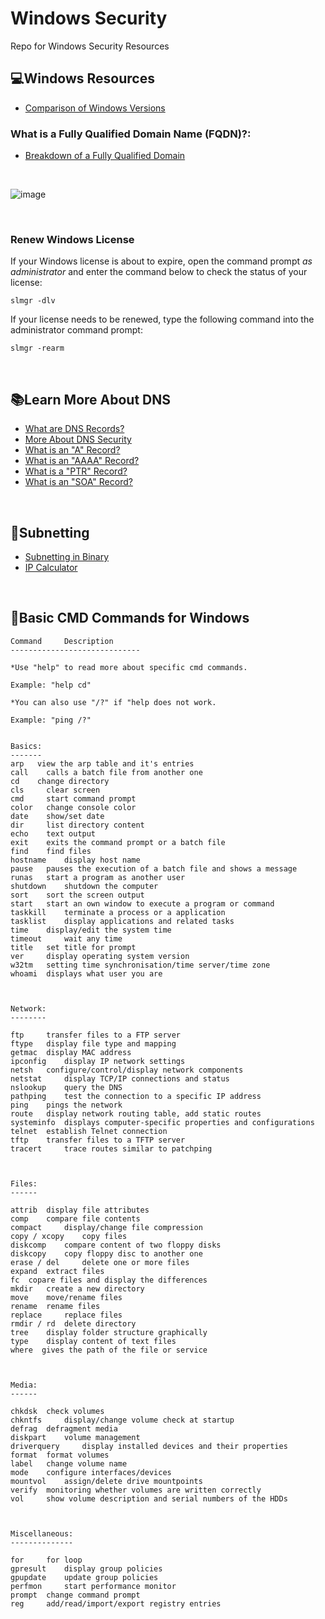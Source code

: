 # Windows Security
Repo for Windows Security Resources


## :computer:Windows Resources


<ul>
  <li><a href="https://en.wikipedia.org/wiki/Comparison_of_Microsoft_Windows_versions">Comparison of Windows Versions</a></li>
</ul>

### What is a Fully Qualified Domain Name (FQDN)?:

<ul>
  <li><a href="https://www.hostinger.com/tutorials/fqdn">Breakdown of a Fully Qualified Domain</a></li>
</ul>

<br />

![image](https://user-images.githubusercontent.com/10188810/185796113-31fa9e5c-b826-4721-b5a4-f175260adc13.png)


<br />

### Renew Windows License
If your Windows license is about to expire, open the command prompt *as administrator* and enter the command below to check the status of your license:

```
slmgr -dlv
```

If your license needs to be renewed, type the following command into the administrator command prompt:

```
slmgr -rearm
```

<br />

## 📚Learn More About DNS

<ul>
  <li><a href="https://www.cloudflare.com/learning/dns/dns-records/">What are DNS Records?</a></li>
  <li><a href="https://www.cloudflare.com/learning/dns/dns-security/">More About DNS Security</a></li>
  <li><a href="https://www.cloudflare.com/learning/dns/dns-records/dns-a-record/">What is an "A" Record?</a></li>
  <li><a href="https://www.cloudflare.com/learning/dns/dns-records/dns-aaaa-record/">What is an "AAAA" Record?</a></li>
  <li><a href="https://www.cloudflare.com/learning/dns/dns-records/dns-ptr-record/">What is a "PTR" Record?</a></li>
  <li><a href="https://www.cloudflare.com/learning/dns/dns-records/dns-soa-record/">What is an "SOA" Record?</a></li>
</ul>

<br />

## :abacus:Subnetting

<ul>
  <li><a href="https://networklessons.com/subnetting/subnetting-in-binary">Subnetting in Binary</a></li>
  <li><a href="https://jodies.de/ipcalc">IP Calculator</a></li>
</ul>

<br />

## :scroll:Basic CMD Commands for Windows
```
Command 	Description
-----------------------------

*Use "help" to read more about specific cmd commands.

Example: "help cd"

*You can also use "/?" if "help does not work.

Example: "ping /?"


Basics:
-------
arp   view the arp table and it's entries
call 	calls a batch file from another one
cd 	  change directory
cls 	clear screen
cmd 	start command prompt
color 	change console color
date 	show/set date
dir 	list directory content
echo 	text output
exit 	exits the command prompt or a batch file
find 	find files
hostname 	display host name
pause 	pauses the execution of a batch file and shows a message
runas 	start a program as another user
shutdown 	shutdown the computer
sort 	sort the screen output
start 	start an own window to execute a program or command
taskkill 	terminate a process or a application
tasklist 	display applications and related tasks
time 	display/edit the system time
timeout 	wait any time
title 	set title for prompt
ver 	display operating system version
w32tm 	setting time synchronisation/time server/time zone
whoami  displays what user you are



Network:
--------

ftp 	transfer files to a FTP server
ftype 	display file type and mapping
getmac 	display MAC address
ipconfig 	display IP network settings
netsh 	configure/control/display network components
netstat 	display TCP/IP connections and status
nslookup 	query the DNS
pathping 	test the connection to a specific IP address
ping 	pings the network
route 	display network routing table, add static routes
systeminfo 	displays computer-specific properties and configurations
telnet 	establish Telnet connection
tftp 	transfer files to a TFTP server
tracert 	trace routes similar to patchping 



Files:
------

attrib 	display file attributes
comp 	compare file contents
compact 	display/change file compression
copy / xcopy 	copy files
diskcomp 	compare content of two floppy disks
diskcopy 	copy floppy disc to another one
erase / del 	delete one or more files
expand 	extract files
fc 	copare files and display the differences
mkdir 	create a new directory
move 	move/rename files
rename 	rename files
replace 	replace files
rmdir / rd 	delete directory
tree 	display folder structure graphically
type 	display content of text files
where  gives the path of the file or service



Media:
------

chkdsk 	check volumes
chkntfs 	display/change volume check at startup
defrag 	defragment media
diskpart 	volume management
driverquery 	display installed devices and their properties
format 	format volumes
label 	change volume name
mode 	configure interfaces/devices
mountvol 	assign/delete drive mountpoints
verify 	monitoring whether volumes are written correctly
vol 	show volume description and serial numbers of the HDDs



Miscellaneous:
--------------

for 	for loop
gpresult 	display group policies
gpupdate 	update group policies
perfmon 	start performance monitor
prompt 	change command prompt
reg 	add/read/import/export registry entries 
```



